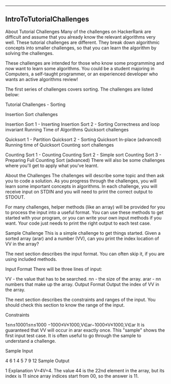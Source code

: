 ﻿-------------------------------------------------------------
IntroToTutorialChallenges
-------------------------------------------------------------

About Tutorial Challenges 
Many of the challenges on HackerRank are difficult and assume that you already know the relevant algorithms very well. These tutorial challenges are different. They break down algorithmic concepts into smaller challenges, so that you can learn the algorithm by solving the challenges.

These challenges are intended for those who know some programming and now want to learn some algorithms. You could be a student majoring in Computers, a self-taught programmer, or an experienced developer who wants an active algorithms review!

The first series of challenges covers sorting. The challenges are listed below:

Tutorial Challenges - Sorting

Insertion Sort challenges

Insertion Sort 1 - Inserting
Insertion Sort 2 - Sorting
Correctness and loop invariant
Running Time of Algorithms
Quicksort challenges

Quicksort 1 - Partition
Quicksort 2 - Sorting
Quicksort In-place (advanced)
Running time of Quicksort
Counting sort challenges

Counting Sort 1 - Counting
Counting Sort 2 - Simple sort
Counting Sort 3 - Preparing
Full Counting Sort (advanced)
There will also be some challenges where you'll get to apply what you've learnt.

About the Challenges 
The challenges will describe some topic and then ask you to code a solution. As you progress through the challenges, you will learn some important concepts in algorithms. In each challenge, you will receive input on STDIN and you will need to print the correct output to STDOUT.

For many challenges, helper methods (like an array) will be provided for you to process the input into a useful format. You can use these methods to get started with your program, or you can write your own input methods if you want. Your code just needs to print the right output to each test case.

Sample Challenge 
This is a simple challenge to get things started. Given a sorted array (arar) and a number (VV), can you print the index location of VV in the array?

The next section describes the input format. You can often skip it, if you are using included methods.

Input Format 
There will be three lines of input:

VV - the value that has to be searched.
nn - the size of the array.
arar - nn numbers that make up the array.
Output Format 
Output the index of VV in the array.

The next section describes the constraints and ranges of the input. You should check this section to know the range of the input.

Constraints

1≤n≤10001≤n≤1000
−1000≤V≤1000,V∈ar−1000≤V≤1000,V∈ar
It is guaranteed that VV will occur in arar exactly once.
This "sample" shows the first input test case. It is often useful to go through the sample to understand a challenge.

Sample Input

4
6
1 4 5 7 9 12
Sample Output

1
Explanation 
V=4V=4. The value 44 is the 22nd element in the array, but its index is 11 since array indices start from 00, so the answer is 11.